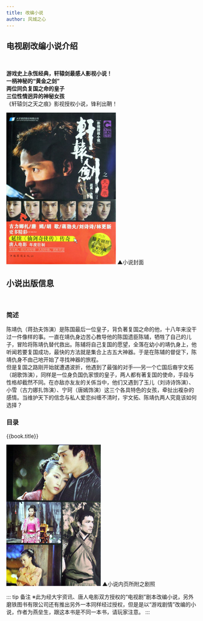 ```yaml
---
title: 改编小说
author: 风城之心
---
```


## 电视剧改编小说介绍
<br>

<strong class="text-blue-600 text-xl">游戏史上永恆经典，轩辕剑最感人影视小说！</strong><br>
<strong>一柄神秘的“黄金之剑”</strong><br>
<strong>两位同负复国之命的皇子</strong><br>
<strong>三位性情迥异的神秘女孩</strong><br>
<span class="text-red-600">《轩辕剑之天之痕》影视授权小说，锋利出鞘！</span><br>

![小说封面](../../../public/img/tvplay/tzh/novel.jpg)
▲小说封面

## 小说出版信息
 <a-descriptions size="large" :data="infos" :column="{xs:1, md:1, lg:1}" bordered>
 </a-descriptions>
<br>

### 简述
陈靖仇（蒋劲夫饰演）是陈国最后一位皇子，背负著复国之命的他，十八年来没干过一件像样的事。一直在靖仇身边苦心教导他的陈国遗臣陈辅，牺牲了自己的儿子，冒险将陈靖仇替代救出。陈辅将自己复国的愿望，全落在幼小的靖仇身上，他听闻若要复国成功，最快的方法就是集合上古五大神器。于是在陈辅的督促下，陈靖仇身不由己地开始了寻找神器的旅程。<br>
但是复国之路刚开始就遭遇波折，他遇到了最强的对手──另一个亡国后裔宇文拓（胡歌饰演），同样是一位身负国仇家恨的皇子，两人都有著复国的使命，手段与性格却截然不同。在亦敌亦友友的关係当中，他们又遇到了玉儿（刘诗诗饰演）、小雪（古力娜扎饰演）、宁珂（唐嫣饰演）这三个各具特色的女孩，牵扯出複杂的感情。当维护天下的信念与私人爱恋纠缠不清时，宇文拓、陈靖仇两人究竟该如何选择？<br>

### 目录

 <a-descriptions size="large" :column="{xs:1, md:1, lg:1}" bordered>
 <a-descriptions-item :label="book.label" v-for="book,index in books" :index="index">
 {{book.title}}
 </a-descriptions-item>
 </a-descriptions>


![小说封面](../../../public/img/tvplay/tzh/novel2.jpg)
▲小说内页所附之剧照


 ::: tip 备注
 ※此为经大宇资讯、唐人电影双方授权的“电视剧”剧本改编小说，另外磨铁图书有限公司还有推出另外一本同样经过授权，但是是以“游戏剧情”改编的小说，作者为燕垒生，跟这本书是不同一本书，请玩家注意。
 :::


 <script setup>
    const infos = [{
        label:'创作依据',
        value:'电脑游戏《轩辕剑三外传：天之痕》'
    },{
        label:'特别鸣谢',
        value:'大宇资讯股份有限公司'
    },{
        label:'影视发行',
        value:'上海唐人电影制作有限公司'
    },{
        label:'影视制作',
        value:'上海唐人电影制作有限公司'
    },{
        label:'小说作者',
        value:'疏离（本名吕晶）'
    },{
        label:'小说出版',
        value:'磨铁图书有限公司'
    },{
        label:'通路发行',
        value:'中国华侨出版社'
    },{
        label:'出版人',
        value:'方鸣'
    },{
        label:'责任编辑',
        value:'柏舟'
    },{
        label:'特约监制',
        value:'孟禕、舒以'
    },{
        label:'产品经理',
        value:'李希畅'
    },{
        label:'特约企划',
        value:'龙猫'
    },{
        label:'特约编辑',
        value:'王晶'
    },{
        label:'装订设计',
        value:'大观设计工作室'
    },{
        label:'ISBN',
        value:'978-7-5113-2051-3'
    },{
        label:'出版日期',
        value:'2012年7月29日'
    },{
        label:'定价',
        value:'人民币29.8元（目前尚无正体字版本）'
    },{
        label:'线上试阅',
        value:'http://www.motie.com/book/12208/chapter（免费试阅仅提供前几章）'
    }];
    const books = [{
        label:'序章'
    },{
        label:'第1章',
        title:'崑崙镜前篇'
    },{
        label:'第2章',
        title:'饕餮横空问世'
    },{
        label:'第3章',
        title:'崑崙镜易主'
    },{
        label:'第4章',
        title:'沉睡的女娲石'
    },{
        label:'第5章',
        title:'勇入月河城'
    },{
        label:'第6章',
        title:'月河城梦魇'
    },{
        label:'第7章',
        title:'唤醒女娲之女'
    },{
        label:'第8章',
        title:'挞拔之行'
    },{
        label:'第9章',
        title:'偶遇神农鼎'
    },{
        label:'第10章',
        title:'情定挞拔冰渊'
    },{
        label:'第11章',
        title:'解除诅咒'
    },{
        label:'第12章',
        title:'“失魂落魄”的剑痴'
    },{
        label:'第13章',
        title:'险入穹苍洞府'
    },{
        label:'第14章',
        title:'情取崆峒印'
    },{
        label:'第15章',
        title:'真相大白'
    },{
        label:'第16章',
        title:'天外村解救玉儿'
    },{
        label:'第17章',
        title:'痛游月河城'
    },{
        label:'第18章',
        title:'险入魔界'
    },{
        label:'第19章',
        title:'炼造万灵血珠'
    },{
        label:'第20章',
        title:'大地皇者险成魔'
    },{
        label:'第21章',
        title:'人神魔三界新统治者'
    },{
        label:'第22章',
        title:'最后的灭城之地——挞拔'
    },{
        label:'第23章',
        title:'最后的战役'
    },{
        label:'第24章',
        title:'结束了的开始'
    }]
    </script>